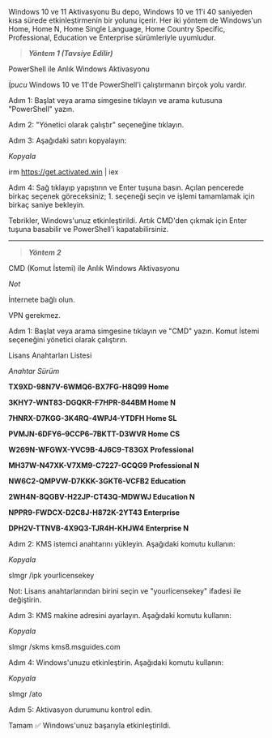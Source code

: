 Windows 10 ve 11 Aktivasyonu
Bu depo, Windows 10 ve 11'i 40 saniyeden kısa sürede etkinleştirmenin bir yolunu içerir. Her iki yöntem de Windows'un Home, Home N, Home Single Language, Home Country Specific, Professional, Education ve Enterprise sürümleriyle uyumludur.

> **_Yöntem 1 (Tavsiye Edilir)_**

PowerShell ile Anlık Windows Aktivasyonu

_İpucu_
Windows 10 ve 11'de PowerShell'i çalıştırmanın birçok yolu vardır.

Adım 1: Başlat veya arama simgesine tıklayın ve arama kutusuna "PowerShell" yazın.

Adım 2: "Yönetici olarak çalıştır" seçeneğine tıklayın.

Adım 3: Aşağıdaki satırı kopyalayın:

_Kopyala_

irm https://get.activated.win | iex

Adım 4: Sağ tıklayıp yapıştırın ve Enter tuşuna basın. Açılan pencerede birkaç seçenek göreceksiniz; 1. seçeneği seçin ve işlemi tamamlamak için birkaç saniye bekleyin.

Tebrikler, Windows'unuz etkinleştirildi. Artık CMD'den çıkmak için Enter tuşuna basabilir ve PowerShell'i kapatabilirsiniz.

---------------------------------------------------------------------------------------------------------------------------------------------------------------------------

>_**Yöntem 2**_

CMD (Komut İstemi) ile Anlık Windows Aktivasyonu

_Not_

İnternete bağlı olun.

VPN gerekmez.

Adım 1: Başlat veya arama simgesine tıklayın ve "CMD" yazın. Komut İstemi seçeneğini yönetici olarak çalıştırın.

Lisans Anahtarları Listesi

_Anahtar	Sürüm_

**TX9XD-98N7V-6WMQ6-BX7FG-H8Q99	Home**

**3KHY7-WNT83-DGQKR-F7HPR-844BM	Home N**

**7HNRX-D7KGG-3K4RQ-4WPJ4-YTDFH	Home SL**

**PVMJN-6DFY6–9CCP6–7BKTT-D3WVR	Home CS**

**W269N-WFGWX-YVC9B-4J6C9-T83GX	Professional**

**MH37W-N47XK-V7XM9-C7227-GCQG9	Professional N**

**NW6C2-QMPVW-D7KKK-3GKT6-VCFB2	Education**

**2WH4N-8QGBV-H22JP-CT43Q-MDWWJ	Education N**

**NPPR9-FWDCX-D2C8J-H872K-2YT43	Enterprise**

**DPH2V-TTNVB-4X9Q3-TJR4H-KHJW4	Enterprise N**


Adım 2: KMS istemci anahtarını yükleyin. Aşağıdaki komutu kullanın:


_Kopyala_

slmgr /ipk yourlicensekey

Not: Lisans anahtarlarından birini seçin ve "yourlicensekey" ifadesi ile değiştirin.

Adım 3: KMS makine adresini ayarlayın. Aşağıdaki komutu kullanın:

_Kopyala_

slmgr /skms kms8.msguides.com

Adım 4: Windows'unuzu etkinleştirin. Aşağıdaki komutu kullanın:


_Kopyala_

slmgr /ato

Adım 5: Aktivasyon durumunu kontrol edin.

Tamam ✅ Windows'unuz başarıyla etkinleştirildi.
